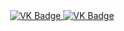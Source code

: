 <div id="badges" align ="center">
  <a href=" https://vk.com/lahaineprod ">
    <img "https://img.shields.io/badge/VK-blue?style=for-the-badge&logo=VK&logoColor=white" alt="VK Badge"/>
</a>
<a href= "https://mail.yandex.ru/?uid=611614518#inbox" >
    <img src = "https://img.shields.io/badge/EMAIL-red?style=for-the-badge&logo=Gmail&logoColor=white" alt="VK Badge" /›
  </a>
</div>
